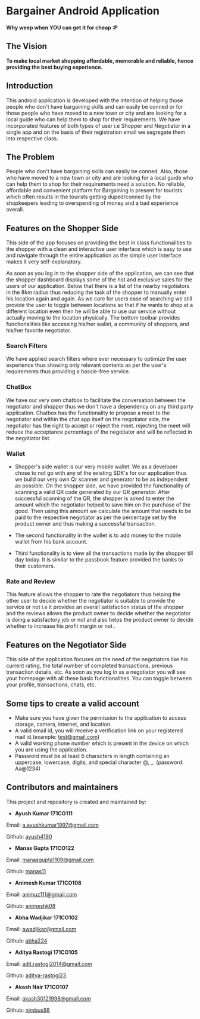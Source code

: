 # Bargainer Android Application
**Why weep when YOU can get it for cheap :P**

## The Vision
**To make local market shopping affordable, memorable and reliable, hence providing the best buying experience.**

## Introduction 
This android application is developed with the intention of helping those people who don't have bargaining skills and can easily be conned or for those people who have moved to a new town or city and are looking for a local guide who can help them to shop for their requirements.
We have incorporated features of both types of user i.e Shopper and Negotiator in a single app and on the basis of their registration email we segregate them into respective class.


## The Problem 
People who don't have bargaining skills can easily be conned. Also, those who have moved to a new town or city and are looking for a local guide who can help them to shop for their requirements need a solution.
No reliable, affordable and convenient platform for Bargaining is present for tourists which often results in the tourists getting duped/conned by the shopkeepers leading to overspending of money and a bad experience overall.


## Features on the Shopper Side

This side of the app focuses on providing the best in class functionalities to the shopper with a clean and interactive user interface which is easy to use and navigate through the entire application as the simple user interface makes it very self-explanatory.

As soon as you log in to the shopper side of the application, we can see that the shopper dashboard displays some of the hot and exclusive sales for the users of our application. Below that there is a list of the nearby negotiators in the 8km radius thus reducing the task of the shopper to manually enter his location again and again.
As we care for users ease of searching we still provide the user to toggle between locations so that if he wants to shop at a different location even then he will be able to use our service without actually moving to the location physically.
The bottom toolbar provides functionalities like accessing his/her wallet, a community of shoppers, and his/her favorite negotiator. 

### Search Filters

We have applied search filters where ever necessary to optimize the user experience thus showing only relevant contents as per the user's requirements thus providing a hassle-free service.

### ChatBox

We have our very own chatbox to facilitate the conversation between the negotiator and shopper thus we don't have a dependency on any third party application.
Chatbox has the functionality to propose a meet to the negotiator and within the chat app itself on the negotiator side, the negotiator has the right to accept or reject the meet. rejecting the meet will reduce the acceptance percentage of the negotiator and will be reflected in the negotiator list.  



###  Wallet

* Shopper's side wallet is our very mobile wallet. We as a developer chose to not go with any of the existing SDK's for our application thus we build our very own Qr scanner and generator to be as independent as possible.
On the shopper side, we have provided the functionality of scanning a valid QR code generated by our QR generator.
After successful scanning of the QR, the shopper is asked to enter the amount which the negotiator helped to save him on the purchase of the good. Then using this amount we calculate the amount that needs to be paid to the respective negotiator as per the percentage set by the product owner and thus making a successful transaction.

* The second functionality in the wallet is to add money to the mobile wallet from his bank account.

* Third functionality is to view all the transactions made by the shopper till day today. It is similar to the passbook feature provided the banks to their customers.

### Rate and Review

This feature allows the shopper to rate the negotiators thus helping the other user to decide whether the negotiator is suitable to provide the service or not i.e it provides an overall satisfaction status of the shopper and the reviews allows the product owner to decide whether the negotiator is doing a satisfactory job or not and also helps the product owner to decide whether to increase his profit margin or not . 

## Features on the Negotiator Side

This side of the application focuses on the need of the negotiators like his current rating, the total number of completed transactions, previous transaction details, etc. As soon as you log in as a negotiator you will see your homepage with all these basic functionalities. You can toggle between your profile, transactions, chats, etc.

## Some tips to create a valid account 

* Make sure you have given the permission to the application to access storage, camera, internet, and location. 
* A valid email id, you will receive a verification link on your registered mail id.(example: test@gmail.com)
* A valid working phone number which is present in the device on which you are using the application.
* Password must be at least 6 characters in length containing an uppercase, lowercase, digits, and special character   @, _.    (password: Aa@1234)


## Contributors and maintainers

This project and repository is created and maintained by:


* **Ayush Kumar 171CO111**

 Email: a.ayushkumar1997@gmail.com
    
 Github: [ayush4190](https://github.com/ayush4190/)

* **Manas Gupta 171CO122**

 Email: manasgupta1109@gmail.com
    
 Github: [manas11](https://github.com/manas11)
    
* **Animesh Kumar 171CO108**

 Email: animuz111@gmail.com
    
 Github: [animeshk08](https://github.com/animeshk08)


* **Abha Wadjikar 171CO102**

 Email: awadjikar@gmail.com
    
 Github: [abha224](https://github.com/abha224/)


* **Aditya Rastogi 171CO105**

 Email: adit.rastogi2014@gmail.com
    
 Github: [aditya-rastogi23](https://github.com/aditya-rastogi23)


* **Akash Nair 171CO107**

 Email: akash30121998@gmail.com
    
 Github: [nimbus98](https://github.com/nimbus98/)

